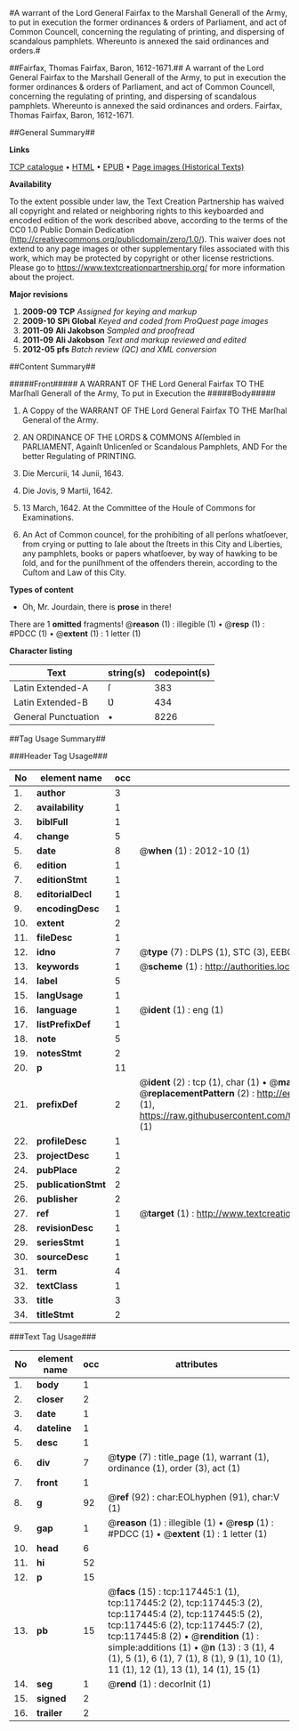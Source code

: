 #A warrant of the Lord General Fairfax to the Marshall Generall of the Army, to put in execution the former ordinances & orders of Parliament, and act of Common Councell, concerning the regulating of printing, and dispersing of scandalous pamphlets. Whereunto is annexed the said ordinances and orders.#

##Fairfax, Thomas Fairfax, Baron, 1612-1671.##
A warrant of the Lord General Fairfax to the Marshall Generall of the Army, to put in execution the former ordinances & orders of Parliament, and act of Common Councell, concerning the regulating of printing, and dispersing of scandalous pamphlets. Whereunto is annexed the said ordinances and orders.
Fairfax, Thomas Fairfax, Baron, 1612-1671.

##General Summary##

**Links**

[TCP catalogue](http://www.ota.ox.ac.uk/tcp/)  • 
[HTML](http://tei.it.ox.ac.uk/tcp/Texts-HTML/free/A85/A85053.html)  • 
[EPUB](http://tei.it.ox.ac.uk/tcp/Texts-EPUB/free/A85/A85053.epub) • 
[Page images (Historical Texts)](https://historicaltexts.jisc.ac.uk/eebo-99865208e)

**Availability**

To the extent possible under law, the Text Creation Partnership has waived all copyright and related or neighboring rights to this keyboarded and encoded edition of the work described above, according to the terms of the CC0 1.0 Public Domain Dedication (http://creativecommons.org/publicdomain/zero/1.0/). This waiver does not extend to any page images or other supplementary files associated with this work, which may be protected by copyright or other license restrictions. Please go to https://www.textcreationpartnership.org/ for more information about the project.

**Major revisions**

1. __2009-09__ __TCP__ *Assigned for keying and markup*
1. __2009-10__ __SPi Global__ *Keyed and coded from ProQuest page images*
1. __2011-09__ __Ali Jakobson__ *Sampled and proofread*
1. __2011-09__ __Ali Jakobson__ *Text and markup reviewed and edited*
1. __2012-05__ __pfs__ *Batch review (QC) and XML conversion*

##Content Summary##

#####Front#####
A WARRANT OF THE Lord General Fairfax TO THE Marſhall Generall of the Army, To put in Execution the 
#####Body#####

1. A Coppy of the WARRANT OF THE Lord General Fairfax TO THE Marſhal General of the Army.

1. AN ORDINANCE OF THE LORDS & COMMONS Aſſembled in PARLIAMENT, Againſt Ʋnlicenſed or Scandalous Pamphlets, AND For the better Regulating of PRINTING.

1. Die Mercurii, 14 Junii, 1643.

1. Die Jovis, 9 Martii, 1642.

1. 13 March, 1642. At the Committee of the Houſe of Commons for Examinations.

1. An Act of Common councel, for the prohibiting of all perſons whatſoever, from crying or putting to ſale about the ſtreets in this City and Liberties, any pamphlets, books or papers whatſoever, by way of hawking to be ſold, and for the puniſhment of the offenders therein, according to the Cuſtom and Law of this City.

**Types of content**

  * Oh, Mr. Jourdain, there is **prose** in there!

There are 1 **omitted** fragments! 
 @__reason__ (1) : illegible (1)  •  @__resp__ (1) : #PDCC (1)  •  @__extent__ (1) : 1 letter (1)

**Character listing**


|Text|string(s)|codepoint(s)|
|---|---|---|
|Latin Extended-A|ſ|383|
|Latin Extended-B|Ʋ|434|
|General Punctuation|•|8226|

##Tag Usage Summary##

###Header Tag Usage###

|No|element name|occ|attributes|
|---|---|---|---|
|1.|__author__|3||
|2.|__availability__|1||
|3.|__biblFull__|1||
|4.|__change__|5||
|5.|__date__|8| @__when__ (1) : 2012-10 (1)|
|6.|__edition__|1||
|7.|__editionStmt__|1||
|8.|__editorialDecl__|1||
|9.|__encodingDesc__|1||
|10.|__extent__|2||
|11.|__fileDesc__|1||
|12.|__idno__|7| @__type__ (7) : DLPS (1), STC (3), EEBO-CITATION (1), PROQUEST (1), VID (1)|
|13.|__keywords__|1| @__scheme__ (1) : http://authorities.loc.gov/ (1)|
|14.|__label__|5||
|15.|__langUsage__|1||
|16.|__language__|1| @__ident__ (1) : eng (1)|
|17.|__listPrefixDef__|1||
|18.|__note__|5||
|19.|__notesStmt__|2||
|20.|__p__|11||
|21.|__prefixDef__|2| @__ident__ (2) : tcp (1), char (1)  •  @__matchPattern__ (2) : ([0-9\-]+):([0-9IVX]+) (1), (.+) (1)  •  @__replacementPattern__ (2) : http://eebo.chadwyck.com/downloadtiff?vid=$1&page=$2 (1), https://raw.githubusercontent.com/textcreationpartnership/Texts/master/tcpchars.xml#$1 (1)|
|22.|__profileDesc__|1||
|23.|__projectDesc__|1||
|24.|__pubPlace__|2||
|25.|__publicationStmt__|2||
|26.|__publisher__|2||
|27.|__ref__|1| @__target__ (1) : http://www.textcreationpartnership.org/docs/. (1)|
|28.|__revisionDesc__|1||
|29.|__seriesStmt__|1||
|30.|__sourceDesc__|1||
|31.|__term__|4||
|32.|__textClass__|1||
|33.|__title__|3||
|34.|__titleStmt__|2||


###Text Tag Usage###

|No|element name|occ|attributes|
|---|---|---|---|
|1.|__body__|1||
|2.|__closer__|2||
|3.|__date__|1||
|4.|__dateline__|1||
|5.|__desc__|1||
|6.|__div__|7| @__type__ (7) : title_page (1), warrant (1), ordinance (1), order (3), act (1)|
|7.|__front__|1||
|8.|__g__|92| @__ref__ (92) : char:EOLhyphen (91), char:V (1)|
|9.|__gap__|1| @__reason__ (1) : illegible (1)  •  @__resp__ (1) : #PDCC (1)  •  @__extent__ (1) : 1 letter (1)|
|10.|__head__|6||
|11.|__hi__|52||
|12.|__p__|15||
|13.|__pb__|15| @__facs__ (15) : tcp:117445:1 (1), tcp:117445:2 (2), tcp:117445:3 (2), tcp:117445:4 (2), tcp:117445:5 (2), tcp:117445:6 (2), tcp:117445:7 (2), tcp:117445:8 (2)  •  @__rendition__ (1) : simple:additions (1)  •  @__n__ (13) : 3 (1), 4 (1), 5 (1), 6 (1), 7 (1), 8 (1), 9 (1), 10 (1), 11 (1), 12 (1), 13 (1), 14 (1), 15 (1)|
|14.|__seg__|1| @__rend__ (1) : decorInit (1)|
|15.|__signed__|2||
|16.|__trailer__|2||
